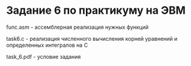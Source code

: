# Задание 6 по практикуму на ЭВМ

func.asm - ассемблерная реализация нужных функций

task6.c - реализация численного вычисления корней уравнений и определенных интегралов на С

task_6.pdf - условие задания

